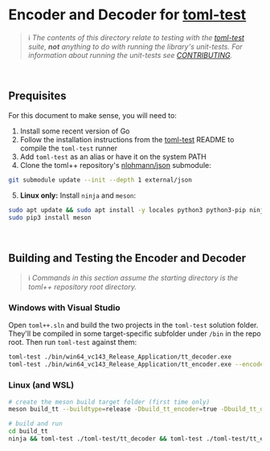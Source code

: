 # Encoder and Decoder for [toml-test]

> ℹ&#xFE0F; _The contents of this directory relate to testing with the [toml-test] suite, **not** anything to do with running the library's unit-tests.
> For information about running the unit-tests see [CONTRIBUTING](../CONTRIBUTING.md)._

<br>

## Prequisites
For this document to make sense, you will need to:
1. Install some recent version of Go
2. Follow the installation instructions from the [toml-test] README to compile the `toml-test` runner
3. Add `toml-test` as an alias or have it on the system PATH
4. Clone the toml++ repository's [nlohmann/json] submodule:
```bash
git submodule update --init --depth 1 external/json
```
5. **Linux only:** Install `ninja` and `meson`:
```bash
sudo apt update && sudo apt install -y locales python3 python3-pip ninja-build
sudo pip3 install meson
```

<br>

## Building and Testing the Encoder and Decoder
> ℹ&#xFE0F; _Commands in this section assume the starting directory is the toml++ repository root directory._

### Windows with Visual Studio
Open `toml++.sln` and build the two projects in the `toml-test` solution folder. They'll be compiled in some target-specific subfolder under `/bin` in the repo root. Then run `toml-test` against them:
```bash
toml-test ./bin/win64_vc143_Release_Application/tt_decoder.exe
toml-test ./bin/win64_vc143_Release_Application/tt_encoder.exe --encoder
```

### Linux (and WSL)
```bash
# create the meson build target folder (first time only)
meson build_tt --buildtype=release -Dbuild_tt_encoder=true -Dbuild_tt_decoder=true -Dgenerate_cmake_config=false

# build and run
cd build_tt
ninja && toml-test ./toml-test/tt_decoder && toml-test ./toml-test/tt_encoder --encoder
```



[toml-test]: https://github.com/BurntSushi/toml-test
[CONTRIBUTING]: ../CONTRIBUTING.md
[nlohmann/json]: https://github.com/nlohmann/json
[meson]: https://mesonbuild.com/
